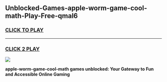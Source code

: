 
## Unblocked-Games-apple-worm-game-cool-math-Play-Free-qmal6
<h3>
<a href="https://premium76.site?title=apple-worm-game-cool-math&ref=18A1">CLICK TO PLAY</a></h3>
<hr>

<h3>
<a href="https://premium76.site?title=apple-worm-game-cool-math&ref=18A1">CLICK 2 PLAY</a>
  
</h3>

<a href="https://premium76.site?title=apple-worm-game-cool-math&ref=18A1"><img src="https://clearcache.store/games.png"></a>


**apple-worm-game-cool-math games unblocked: Your Gateway to Fun and Accessible Online Gaming**
